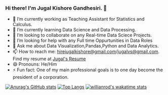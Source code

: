### Hi there! I'm Jugal Kishore Gandhesiri. 👋



- 🔭 I’m currently working as Teaching Assistant for Statistics and Calculus.
- 🌱 I’m currently learning Data Science and Data Processing.
- 👯 I’m looking to collaborate on any Real-time Data Sciece Projects.
- 🤔 I’m looking for help with any Full time Oppurtunities in Data Roles
- 💬 Ask me about Data Visualization,Pandas,Python and Data Analytics.
- 📫 How to reach me: hirejugalkishore@gmail.com/jugalvs@gmail.com. Find my resume at [Jugal's Resume](https://github.com/gandesirijugalkishore/gandesirijugalkishore/blob/main/JUGAL_RESUME_DE%20(1).pdf)
- 😄 Pronouns: He/Him
- ⚡ Fun fact: One of my main professional goals is to one day become the president of a corporation.

[![Anurag's GitHub stats](https://github-readme-stats.vercel.app/api?username=gandesirijugalkishore)](https://github.com/gandesirijugalkishore)
[![Top Langs](https://github-readme-stats.vercel.app/api/top-langs/?username=gandesirijugalkishore&layout=compact)](https://github.com/gandesirijugalkishore)
[![willianrod's wakatime stats](https://github-readme-stats.vercel.app/api/wakatime?username=gandesirijugalkishore)](https://github.com/gandesirijugalkishore)



